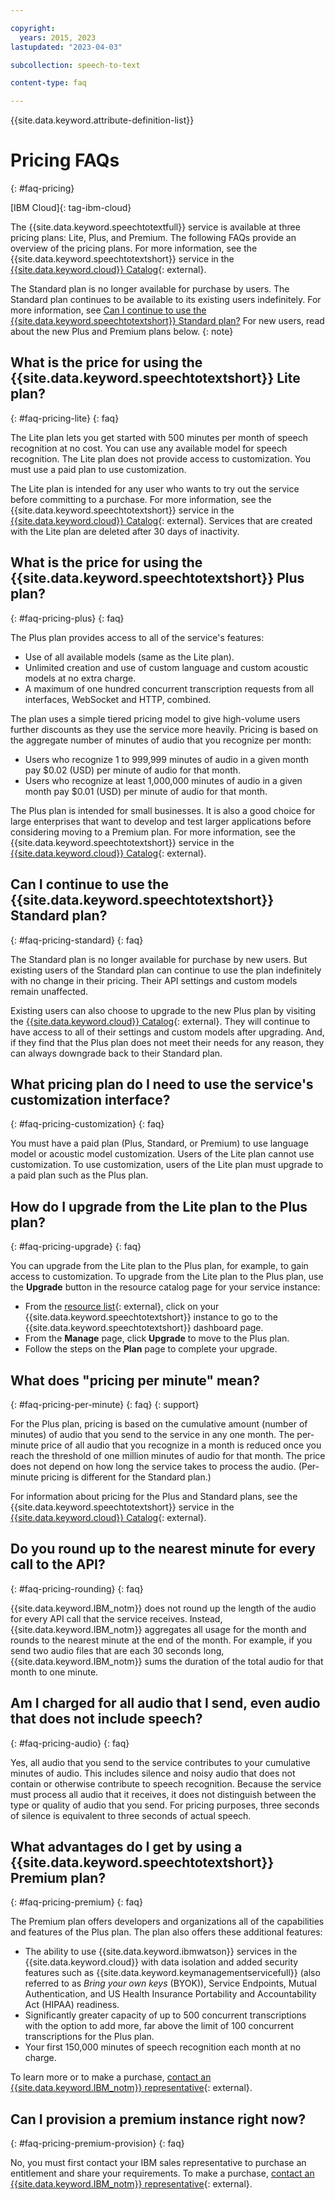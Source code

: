 ```yaml
---

copyright:
  years: 2015, 2023
lastupdated: "2023-04-03"

subcollection: speech-to-text

content-type: faq

---
```


{{site.data.keyword.attribute-definition-list}}

# Pricing FAQs
{: #faq-pricing}

[IBM Cloud]{: tag-ibm-cloud}

The {{site.data.keyword.speechtotextfull}} service is available at three pricing plans: Lite, Plus, and Premium. The following FAQs provide an overview of the pricing plans. For more information, see the {{site.data.keyword.speechtotextshort}} service in the [{{site.data.keyword.cloud}} Catalog](https://{DomainName}/catalog/speech-to-text){: external}.

The Standard plan is no longer available for purchase by users. The Standard plan continues to be available to its existing users indefinitely. For more information, see [Can I continue to use the {{site.data.keyword.speechtotextshort}} Standard plan?](#faq-pricing-standard) For new users, read about the new Plus and Premium plans below.
{: note}

## What is the price for using the {{site.data.keyword.speechtotextshort}} Lite plan?
{: #faq-pricing-lite}
{: faq}

The Lite plan lets you get started with 500 minutes per month of speech recognition at no cost. You can use any available model for speech recognition. The Lite plan does not provide access to customization. You must use a paid plan to use customization.

The Lite plan is intended for any user who wants to try out the service before committing to a purchase. For more information, see the {{site.data.keyword.speechtotextshort}} service in the [{{site.data.keyword.cloud}} Catalog](https://{DomainName}/catalog/speech-to-text){: external}.
Services that are created with the Lite plan are deleted after 30 days of inactivity.

## What is the price for using the {{site.data.keyword.speechtotextshort}} Plus plan?
{: #faq-pricing-plus}
{: faq}

The Plus plan provides access to all of the service's features:

-   Use of all available models (same as the Lite plan).
-   Unlimited creation and use of custom language and custom acoustic models at no extra charge.
-   A maximum of one hundred concurrent transcription requests from all interfaces, WebSocket and HTTP, combined.

The plan uses a simple tiered pricing model to give high-volume users further discounts as they use the service more heavily. Pricing is based on the aggregate number of minutes of audio that you recognize per month:

-   Users who recognize 1 to 999,999 minutes of audio in a given month pay $0.02 (USD) per minute of audio for that month.
-   Users who recognize at least 1,000,000 minutes of audio in a given month pay $0.01 (USD) per minute of audio for that month.

The Plus plan is intended for small businesses. It is also a good choice for large enterprises that want to develop and test larger applications before considering moving to a Premium plan. For more information, see the {{site.data.keyword.speechtotextshort}} service in the [{{site.data.keyword.cloud}} Catalog](https://{DomainName}/catalog/speech-to-text){: external}.

## Can I continue to use the {{site.data.keyword.speechtotextshort}} Standard plan?
{: #faq-pricing-standard}
{: faq}

The Standard plan is no longer available for purchase by new users. But existing users of the Standard plan can continue to use the plan indefinitely with no change in their pricing. Their API settings and custom models remain unaffected.

Existing users can also choose to upgrade to the new Plus plan by visiting the [{{site.data.keyword.cloud}} Catalog](https://{DomainName}/catalog/speech-to-text){: external}. They will continue to have access to all of their settings and custom models after upgrading. And, if they find that the Plus plan does not meet their needs for any reason, they can always downgrade back to their Standard plan.

## What pricing plan do I need to use the service's customization interface?
{: #faq-pricing-customization}
{: faq}

You must have a paid plan (Plus, Standard, or Premium) to use language model or acoustic model customization. Users of the Lite plan cannot use customization. To use customization, users of the Lite plan must upgrade to a paid plan such as the Plus plan.

## How do I upgrade from the Lite plan to the Plus plan?
{: #faq-pricing-upgrade}
{: faq}

You can upgrade from the Lite plan to the Plus plan, for example, to gain access to customization. To upgrade from the Lite plan to the Plus plan, use the **Upgrade** button in the resource catalog page for your service instance:

-   From the [resource list](https://cloud.ibm.com/resources){: external}, click on your {{site.data.keyword.speechtotextshort}} instance to go to the {{site.data.keyword.speechtotextshort}} dashboard page.
-   From the **Manage** page, click **Upgrade** to move to the Plus plan.
-   Follow the steps on the **Plan** page to complete your upgrade.

## What does "pricing per minute" mean?
{: #faq-pricing-per-minute}
{: faq}
{: support}

For the Plus plan, pricing is based on the cumulative amount (number of minutes) of audio that you send to the service in any one month. The per-minute price of all audio that you recognize in a month is reduced once you reach the threshold of one million minutes of audio for that month. The price does not depend on how long the service takes to process the audio. (Per-minute pricing is different for the Standard plan.)

For information about pricing for the Plus and Standard plans, see the {{site.data.keyword.speechtotextshort}} service in the [{{site.data.keyword.cloud}} Catalog](https://{DomainName}/catalog/speech-to-text){: external}.

## Do you round up to the nearest minute for every call to the API?
{: #faq-pricing-rounding}
{: faq}

{{site.data.keyword.IBM_notm}} does not round up the length of the audio for every API call that the service receives. Instead, {{site.data.keyword.IBM_notm}} aggregates all usage for the month and rounds to the nearest minute at the end of the month. For example, if you send two audio files that are each 30 seconds long, {{site.data.keyword.IBM_notm}} sums the duration of the total audio for that month to one minute.

## Am I charged for all audio that I send, even audio that does not include speech?
{: #faq-pricing-audio}
{: faq}

Yes, all audio that you send to the service contributes to your cumulative minutes of audio. This includes silence and noisy audio that does not contain or otherwise contribute to speech recognition. Because the service must process all audio that it receives, it does not distinguish between the type or quality of audio that you send. For pricing purposes, three seconds of silence is equivalent to three seconds of actual speech.

## What advantages do I get by using a {{site.data.keyword.speechtotextshort}} Premium plan?
{: #faq-pricing-premium}
{: faq}

The Premium plan offers developers and organizations all of the capabilities and features of the Plus plan. The plan also offers these additional features:

-   The ability to use {{site.data.keyword.ibmwatson}} services in the {{site.data.keyword.cloud}} with data isolation and added security features such as {{site.data.keyword.keymanagementservicefull}} (also referred to as *Bring your own keys* (BYOK)), Service Endpoints, Mutual Authentication, and US Health Insurance Portability and Accountability Act (HIPAA) readiness.
-   Significantly greater capacity of up to 500 concurrent transcriptions with the option to add more, far above the limit of 100 concurrent transcriptions for the Plus plan.
-   Your first 150,000 minutes of speech recognition each month at no charge.

To learn more or to make a purchase, [contact an {{site.data.keyword.IBM_notm}} representative](https://ibm.biz/contact-wdc-premium){: external}.

## Can I provision a premium instance right now?
{: #faq-pricing-premium-provision}
{: faq}

No, you must first contact your IBM sales representative to purchase an entitlement and share your requirements. To make a purchase, [contact an {{site.data.keyword.IBM_notm}} representative](https://ibm.biz/contact-wdc-premium){: external}.
